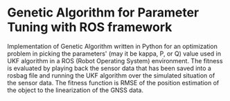 # Genetic Algorithm for Parameter Tuning with ROS framework
Implementation of Genetic Algorithm written in Python for an optimization problem in picking the parameters' (may it be kappa, P, or Q) value used in UKF algorithm in a ROS (Robot Operating System) environment.  The fitness is evaluated by playing back the sensor data that has been saved into a rosbag file and running the UKF algorithm over the simulated situation of the sensor data. The fitness function is RMSE of the position estimation of the object to the linearization of the GNSS data.
